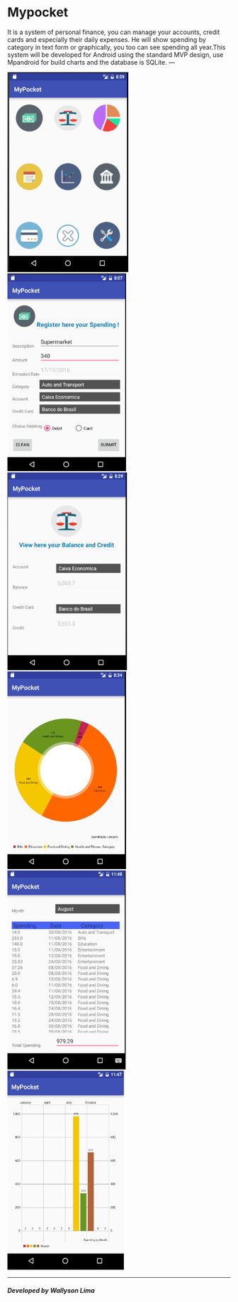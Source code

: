 # Mypocket

It is a system of personal finance, you can manage your accounts, credit cards and especially their daily expenses.
He will show spending by category in text form or graphically, you too can see spending all year.This system will
be developed for Android using the standard MVP design, use Mpandroid for build charts and the database is SQLite. — 

![Main Activity](https://github.com/WallysonNunes/myPocket/blob/master/screenshots/MainActivity.png)
![Register Spending](https://github.com/WallysonNunes/myPocket/blob/master/screenshots/SpendingActivity.png)
![See the balance](https://github.com/WallysonNunes/myPocket/blob/master/screenshots/BalanceActivity.png)
![See spending by Category](https://github.com/WallysonNunes/myPocket/blob/master/screenshots/SpendingCategoryActivity.png)
![See all spending by month](https://github.com/WallysonNunes/myPocket/blob/master/screenshots/SpendingMonthActivity.png)
![See spending all year](https://github.com/WallysonNunes/myPocket/blob/master/screenshots/SpendingYearActivity.png)

<hr>
<h5>Developed by Wallyson Lima</h5>
